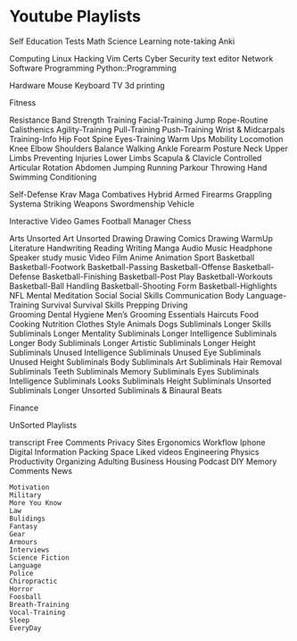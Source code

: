 # Youtube Playlists

Self Education
  Tests
  Math
  Science
  Learning
  note-taking
Anki

Computing
  Linux
  Hacking
  Vim
  Certs
  Cyber Security
  text editor
 Network
Software
Programming
  Python::Programming
<!--ID: 1639528998249-->

Hardware
  Mouse
  Keyboard
  TV
  3d printing

Fitness

  Resistance Band
  Strength Training
  Facial-Training
  Jump Rope-Routine
  Calisthenics
  Agility-Training
  Pull-Training
  Push-Training
  Wrist & Midcarpals
  Training-Info
  Hip
  Foot
  Spine
  Eyes-Training
  Warm Ups
  Mobility
  Locomotion
  Knee
  Elbow
  Shoulders
  Balance
  Walking
  Ankle
  Forearm
  Posture
  Neck
  Upper Limbs
  Preventing Injuries
  Lower Limbs
  Scapula & Clavicle
  Controlled Articular Rotation
  Abdomen
  Jumping
  Running
  Parkour
  Throwing
  Hand
  Swimming
  Conditioning

Self-Defense
  Krav Maga
  Combatives
  Hybrid
  Armed
  Firearms
  Grappling
  Systema
  Striking
  Weapons
  Swordmenship
  Vehicle

Interactive
  Video Games
Football Manager
  Chess

Arts
  Unsorted Art
  Unsorted Drawing
  Drawing Comics
  Drawing WarmUp
Literature
  Handwriting
  Reading
  Writing
  Manga
Audio
  Music
  Headphone
  Speaker
  study music
Video
  Film
  Anime
  Animation
Sport
  Basketball
      Basketball-Footwork
      Basketball-Passing
      Basketball-Offense
      Basketball-Defense
      Basketball-Finishing
      Basketball-Post Play
      Basketball-Workouts
      Basketball-Ball Handling
      Basketball-Shooting Form
      Basketball-Highlights
  NFL
Mental
  Meditation
Social
  Social Skills
  Communication
  Body Language-Training
Survival
  Survival Skills
  Prepping
Driving    
Grooming
  Dental Hygiene
  Men’s Grooming Essentials
  Haircuts
Food
  Cooking
  Nutrition
Clothes
  Style
Animals
  Dogs
Subliminals
  Longer Skills Subliminals
  Longer Mentality Subliminals
  Longer Intelligence Subliminals
  Longer Body Subliminals
  Longer Artistic Subliminals
  Longer Height Subliminals
  Unused Intelligence Subliminals
  Unused Eye Subliminals
  Unused Height Subliminals
  Body Subliminals
  Art Subliminals
  Hair Removal Subliminals
  Teeth Subliminals
  Memory Subliminals
  Eyes Subliminals
  Intelligence Subliminals
  Looks Subliminals
  Height Subliminals
  Unsorted Subliminals
  Longer Unsorted Subliminals & Binaural Beats

Finance

UnSorted Playlists

transcript
Free
    Comments
    Privacy
    Sites
    Ergonomics
    Workflow
    Iphone
    Digital Information
    Packing
    Space
    Liked videos
    Engineering
    Physics
    Productivity
    Organizing
    Adulting
    Business
    Housing
    Podcast
    DIY
    Memory
    Comments
    News
    
    Motivation
    Military
    More You Know
    Law
    Bulidings
    Fantasy
    Gear
    Armours
    Interviews
    Science Fiction
    Language
    Police
    Chiropractic
    Horror
    Foosball
    Breath-Training
    Vocal-Training
    Sleep
    EveryDay

